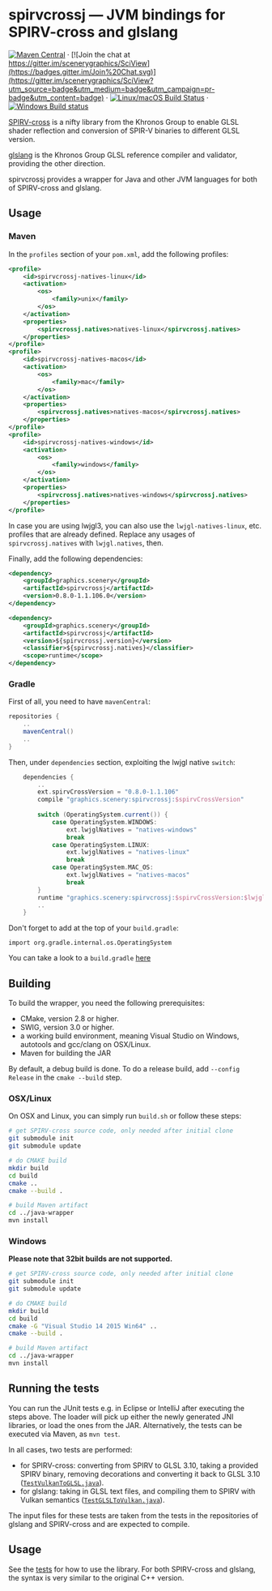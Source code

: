 # spirvcrossj — JVM bindings for SPIRV-cross and glslang

[![Maven Central](https://maven-badges.herokuapp.com/maven-central/graphics.scenery/spirvcrossj/badge.svg)](https://maven-badges.herokuapp.com/maven-central/graphics.scenery/spirvcrossj) · [![Join the chat at https://gitter.im/scenerygraphics/SciView](https://badges.gitter.im/Join%20Chat.svg)](https://gitter.im/scenerygraphics/SciView?utm_source=badge&utm_medium=badge&utm_campaign=pr-badge&utm_content=badge) · [![Linux/macOS Build Status](https://travis-ci.org/scenerygraphics/spirvcrossj.svg?branch=master)](https://travis-ci.org/scenerygraphics/spirvcrossj) · [![Windows Build status](https://ci.appveyor.com/api/projects/status/6m5efeddoaqvc9b3/branch/master?svg=true)](https://ci.appveyor.com/project/skalarproduktraum/spirvcrossj/branch/master)

[SPIRV-cross](https://github.com/KhronosGroup/SPIRV-cross) is a nifty library from the Khronos Group to enable GLSL shader reflection and conversion of SPIR-V binaries to different GLSL version. 

[glslang](https://github.com/KhronosGroup/glslang) is the Khronos Group GLSL reference compiler and validator, providing the other direction.

spirvcrossj provides a wrapper for Java and other JVM languages for both of SPIRV-cross and glslang.

## Usage

### Maven

In the `profiles` section of your `pom.xml`, add the following profiles:

```xml
<profile>
    <id>spirvcrossj-natives-linux</id>
    <activation>
        <os>
            <family>unix</family>
        </os>
    </activation>
    <properties>
        <spirvcrossj.natives>natives-linux</spirvcrossj.natives>
    </properties>
</profile>
<profile>
    <id>spirvcrossj-natives-macos</id>
    <activation>
        <os>
            <family>mac</family>
        </os>
    </activation>
    <properties>
        <spirvcrossj.natives>natives-macos</spirvcrossj.natives>
    </properties>
</profile>
<profile>
    <id>spirvcrossj-natives-windows</id>
    <activation>
        <os>
            <family>windows</family>
        </os>
    </activation>
    <properties>
        <spirvcrossj.natives>natives-windows</spirvcrossj.natives>
    </properties>
</profile>
```
In case you are using lwjgl3, you can also use the `lwjgl-natives-linux`, etc. profiles that are already defined. Replace any usages of `spirvcrossj.natives` with `lwjgl.natives`, then.

Finally, add the following dependencies:

```xml
<dependency>
    <groupId>graphics.scenery</groupId>
    <artifactId>spirvcrossj</artifactId>
    <version>0.8.0-1.1.106.0</version>
</dependency>

<dependency>
    <groupId>graphics.scenery</groupId>
    <artifactId>spirvcrossj</artifactId>
    <version>${spirvcrossj.version}</version>
    <classifier>${spirvcrossj.natives}</classifier>
    <scope>runtime</scope>
</dependency>
```

### Gradle

First of all, you need to have `mavenCentral`:

```groovy
repositories {
    ..
    mavenCentral()
    ..
}
```

Then, under `dependencies` section, exploiting the lwjgl native `switch`:
```groovy
    dependencies {
        ..
        ext.spirvCrossVersion = "0.8.0-1.1.106"
        compile "graphics.scenery:spirvcrossj:$spirvCrossVersion"
    
        switch (OperatingSystem.current()) {
            case OperatingSystem.WINDOWS:
                ext.lwjglNatives = "natives-windows"
                break
            case OperatingSystem.LINUX:
                ext.lwjglNatives = "natives-linux"
                break
            case OperatingSystem.MAC_OS:
                ext.lwjglNatives = "natives-macos"
                break
        }
        runtime "graphics.scenery:spirvcrossj:$spirvCrossVersion:$lwjglNatives"
        ..
    }
```

Don't forget to add at the top of your `build.gradle`:

`import org.gradle.internal.os.OperatingSystem`

You can take a look to a `build.gradle` [here](https://github.com/java-opengl-labs/Vulkan/blob/master/build.gradle)

## Building

To build the wrapper, you need the following prerequisites:
* CMake, version 2.8 or higher.
* SWIG, version 3.0 or higher.
* a working build environment, meaning Visual Studio on Windows, autotools and gcc/clang on OSX/Linux.
* Maven for building the JAR

By default, a debug build is done. To do a release build, add `--config Release` in the `cmake --build` step.

### OSX/Linux
On OSX and Linux, you can simply run `build.sh` or follow these steps:
```bash
# get SPIRV-cross source code, only needed after initial clone
git submodule init
git submodule update

# do CMAKE build
mkdir build
cd build
cmake ..
cmake --build .

# build Maven artifact
cd ../java-wrapper
mvn install
```

### Windows

__Please note that 32bit builds are not supported.__

```bash
# get SPIRV-cross source code, only needed after initial clone
git submodule init
git submodule update

# do CMAKE build
mkdir build
cd build
cmake -G "Visual Studio 14 2015 Win64" ..
cmake --build .

# build Maven artifact
cd ../java-wrapper
mvn install
```

## Running the tests

You can run the JUnit tests e.g. in Eclipse or IntelliJ after executing the steps above. The loader will pick up either the newly generated JNI libraries, or load the ones from the JAR. Alternatively, the tests can be executed via Maven, as `mvn test`.

In all cases, two tests are performed:

* for SPIRV-cross: converting from SPIRV to GLSL 3.10, taking a provided SPIRV binary, removing decorations and converting it back to GLSL 3.10 ([`TestVulkanToGLSL.java`](src/test/java/graphics/scenery/spirvcrossj/TestVulkanToGLSL.java)).
* for glslang: taking in GLSL text files, and compiling them to SPIRV with Vulkan semantics ([`TestGLSLToVulkan.java`](src/test/java/graphics/scenery/spirvcrossj/TestGLSLToVulkan.java)).

The input files for these tests are taken from the tests in the repositories of glslang and SPIRV-cross and are expected to compile.

## Usage

See the [tests](src/test/java/graphics/scenery/spirvcrossj) for how to use the library. For both SPIRV-cross and glslang, the syntax is very similar to the original C++ version.
